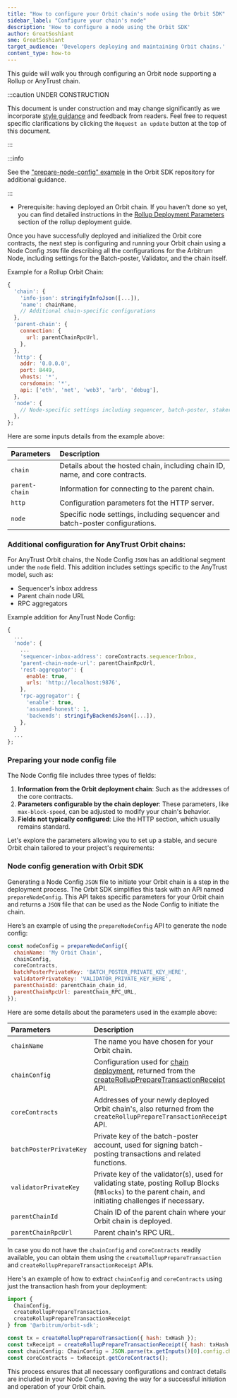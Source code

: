 ```yaml
---
title: "How to configure your Orbit chain's node using the Orbit SDK"
sidebar_label: "Configure your chain's node"
description: 'How to configure a node using the Orbit SDK'
author: GreatSoshiant
sme: GreatSoshiant
target_audience: 'Developers deploying and maintaining Orbit chains.'
content_type: how-to
---
```


This guide will walk you through configuring an Orbit node supporting a <a data-quicklook-from="arbitrum-rollup-chain">Rollup</a> or <a data-quicklook-from="arbitrum-anytrust-chain">AnyTrust</a> chain.

:::caution UNDER CONSTRUCTION

This document is under construction and may change significantly as we incorporate [style guidance](/for-devs/contribute#document-type-conventions) and feedback from readers. Feel free to request specific clarifications by clicking the `Request an update` button at the top of this document.

:::


:::info

See the ["prepare-node-config" example](https://github.com/OffchainLabs/arbitrum-orbit-sdk/tree/main/examples/prepare-node-config) in the Orbit SDK repository for additional guidance.

:::

- Prerequisite: having deployed an Orbit chain. If you haven't done so yet, you can find detailed instructions in the [Rollup Deployment Parameters](orbit-sdk-deploying-rollup-chain) section of the rollup deployment guide.

Once you have successfully deployed and initialized the Orbit core contracts, the next step is configuring and running your Orbit chain using a Node Config `JSON` file describing all the configurations for the Arbitrum Node, including settings for the Batch-poster, Validator, and the chain itself.

Example for a Rollup Orbit Chain:

```js
{
  'chain': {
    'info-json': stringifyInfoJson([...]),
    'name': chainName,
    // Additional chain-specific configurations
  },
  'parent-chain': {
    connection: {
      url: parentChainRpcUrl,
    },
  },
  'http': {
    addr: '0.0.0.0',
    port: 8449,
    vhosts: '*',
    corsdomain: '*',
    api: ['eth', 'net', 'web3', 'arb', 'debug'],
  },
  'node': {
    // Node-specific settings including sequencer, batch-poster, staker configurations
  },
};
```
Here are some inputs details from the example above:

| Parameters     | Description                                                                   |
| :------------- | :---------------------------------------------------------------------------- |
| `chain`        | Details about the hosted chain, including chain ID, name, and core contracts. |
| `parent-chain` | Information for connecting to the parent chain.                               |
| `http`         | Configuration parameters fot the HTTP server.                                 |
| `node`         | Specific node settings, including sequencer and batch-poster configurations.  |

### Additional configuration for AnyTrust Orbit chains:

For AnyTrust Orbit chains, the Node Config `JSON` has an additional segment under the `node` field. This addition includes settings specific to the AnyTrust model, such as:
- Sequencer's inbox address
- Parent chain node URL
- RPC aggregators

Example addition for AnyTrust Node Config:

```js
{
  ...
  'node': {
    ...
    'sequencer-inbox-address': coreContracts.sequencerInbox,
    'parent-chain-node-url': parentChainRpcUrl,
    'rest-aggregator': {
      enable: true,
      urls: 'http://localhost:9876',
    },
    'rpc-aggregator': {
      'enable': true,
      'assumed-honest': 1,
      'backends': stringifyBackendsJson([...]),
    },
  }
  ...
};
```

### Preparing your node config file

The Node Config file includes three types of fields:

1. **Information from the Orbit deployment chain**: Such as the addresses of the core contracts.
2. **Parameters configurable by the chain deployer**: These parameters, like `max-block-speed`, can be adjusted to modify your chain's behavior.
3. **Fields not typically configured**: Like the HTTP section, which usually remains standard.

Let's explore the parameters allowing you to set up a stable, and secure Orbit chain tailored to your project's requirements:

### Node config generation with Orbit SDK

Generating a Node Config `JSON` file to initiate your Orbit chain is a step in the deployment process. The Orbit SDK simplifies this task with an API named `prepareNodeConfig`. This API takes specific parameters for your Orbit chain and returns a `JSON` file that can be used as the Node Config to initiate the chain.

Here’s an example of using the `prepareNodeConfig` API to generate the node config:

```js
const nodeConfig = prepareNodeConfig({
  chainName: 'My Orbit Chain',
  chainConfig,
  coreContracts,
  batchPosterPrivateKey: 'BATCH_POSTER_PRIVATE_KEY_HERE',
  validatorPrivateKey: 'VALIDATOR_PRIVATE_KEY_HERE',
  parentChainId: parentChain_chain_id,
  parentChainRpcUrl: parentChain_RPC_URL,
});
```
Here are some details about the parameters used in the example above:

| Parameters                | Description                                                                                                                                                                                                                           |
| :------------------------ | :------------------------------------------------------------------------------------------------------------------------------------------------------------------------------------------------------------------------------------ |
| `chainName`               | The name you have chosen for your Orbit chain.                                                                                                                                                                                        |
| `chainConfig`             | Configuration used for [chain deployment](orbit-sdk-deploying-rollup-chain#4-chainconfig), returned from the [createRollupPrepareTransactionReceipt](orbit-sdk-deploying-rollup-chain#createrolluppreparetransactionrequest-api) API. |
| `coreContracts`           | Addresses of your newly deployed Orbit chain's, also returned from the `createRollupPrepareTransactionReceipt` API.                                                                                                                   |
| `batchPosterPrivateKey  ` | Private key of the batch-poster account, used for signing batch-posting transactions and related functions.                                                                                                                           |
| `validatorPrivateKey`     | Private key of the validator(s), used for validating state, posting Rollup Blocks (`RBlocks`) to the parent chain, and initiating challenges if necessary.                                                                            |
| `parentChainId`           | Chain ID of the parent chain where your Orbit chain is deployed.                                                                                                                                                                      |
| `parentChainRpcUrl`       | Parent chain's RPC URL.                                                                                                                                                                                                               |

In case you do not have the `chainConfig` and `coreContracts` readily available, you can obtain them using the `createRollupPrepareTransaction` and `createRollupPrepareTransactionReceipt` APIs.

Here's an example of how to extract `chainConfig` and `coreContracts` using just the transaction hash from your deployment:

```js
import {
  ChainConfig,
  createRollupPrepareTransaction,
  createRollupPrepareTransactionReceipt
} from '@arbitrum/orbit-sdk';

const tx = createRollupPrepareTransaction({ hash: txHash });
const txReceipt = createRollupPrepareTransactionReceipt({ hash: txHash });
const chainConfig: ChainConfig = JSON.parse(tx.getInputs()[0].config.chainConfig);
const coreContracts = txReceipt.getCoreContracts();
```

This process ensures that all necessary configurations and contract details are included in your Node Config, paving the way for a successful initiation and operation of your Orbit chain.
